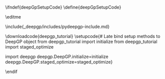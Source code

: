 \ifndef{deepGpSetupCode}
\define{deepGpSetupCode}

\editme

\include{_deepgp/includes/pydeepgp-include.md}

\downloadcode{deepgp_tutorial}
\setupcode{# Late bind setup methods to DeepGP object
from deepgp_tutorial import initialize
from deepgp_tutorial import staged_optimize

import deepgp
deepgp.DeepGP.initialize=initialize
deepgp.DeepGP.staged_optimize=staged_optimize}

\endif
